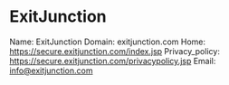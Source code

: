 
# ExitJunction

Name: ExitJunction
Domain: exitjunction.com
Home: https://secure.exitjunction.com/index.jsp
Privacy_policy: https://secure.exitjunction.com/privacypolicy.jsp
Email: info@exitjunction.com
